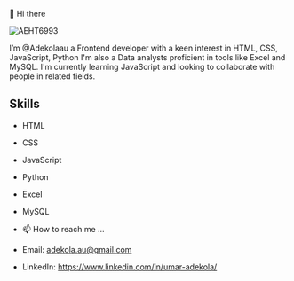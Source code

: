 👋 Hi there 


![AEHT6993](https://user-images.githubusercontent.com/128713981/232201775-e5316b17-8885-429a-b509-79107ac5964c.JPG)


I’m @Adekolaau a Frontend developer with a keen interest in HTML, CSS, JavaScript, Python 
I'm also a Data analysts proficient in tools like Excel and MySQL. 
I'm currently learning JavaScript and looking to collaborate with people in related fields.


## Skills

- HTML
- CSS
- JavaScript
- Python
- Excel
- MySQL


- 📫 How to reach me ...
- Email: adekola.au@gmail.com
- LinkedIn: https://www.linkedin.com/in/umar-adekola/
